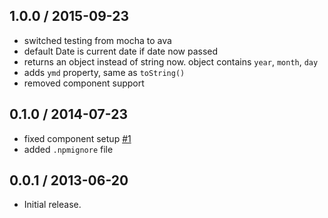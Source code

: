 1.0.0 / 2015-09-23
------------------
- switched testing from mocha to ava
- default Date is current date if date now passed
- returns an object instead of string now. object contains `year`, `month`, `day`
- adds `ymd` property, same as `toString()`
- removed component support

0.1.0 / 2014-07-23
------------------
* fixed component setup [#1](https://github.com/jprichardson/ymd/pull/1)
* added `.npmignore` file

0.0.1 / 2013-06-20
------------------
* Initial release.
